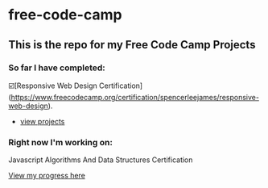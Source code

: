 # free-code-camp
## This is the repo for my Free Code Camp Projects

### So far I have completed:
☑️[Responsive Web Design Certification] (https://www.freecodecamp.org/certification/spencerleejames/responsive-web-design).
  * [view projects](https://pseudospencer.github.io/free-code-camp/responsive-web-design-projects/portfolio-page/)

### Right now I'm working on:
Javascript Algorithms And Data Structures Certification

[View my progress here](https://www.freecodecamp.org/spencerleejames)
